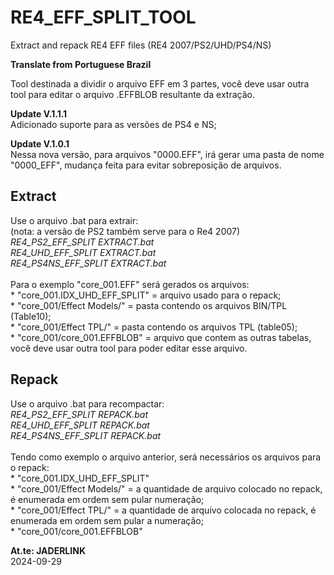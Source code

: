 # RE4_EFF_SPLIT_TOOL

Extract and repack RE4 EFF files (RE4 2007/PS2/UHD/PS4/NS)

**Translate from Portuguese Brazil**

Tool destinada a dividir o arquivo EFF em 3 partes, você deve usar outra tool para editar o arquivo .EFFBLOB resultante da extração.

**Update V.1.1.1**
<br>Adicionado suporte para as versões de PS4 e NS;

**Update V.1.0.1**
<br>Nessa nova versão, para arquivos "0000.EFF", irá gerar uma pasta de nome "0000_EFF", mudança feita para evitar sobreposição de arquivos.

## Extract

Use o arquivo .bat para extrair: 
<br>(nota: a versão de PS2 também serve para o Re4 2007)
<br> *RE4_PS2_EFF_SPLIT EXTRACT.bat*
<br> *RE4_UHD_EFF_SPLIT EXTRACT.bat*
<br> *RE4_PS4NS_EFF_SPLIT EXTRACT.bat*
<br>
<br> Para o exemplo "core_001.EFF" será gerados os arquivos:
<br> * "core_001.IDX_UHD_EFF_SPLIT" = arquivo usado para o repack;
<br> * "core_001/Effect Models/" = pasta contendo os arquivos BIN/TPL (Table10);
<br> * "core_001/Effect TPL/" = pasta contendo os arquivos TPL (table05);
<br> * "core_001/core_001.EFFBLOB" = arquivo que contem as outras tabelas, você deve usar outra tool para poder editar esse arquivo.

## Repack

Use o arquivo .bat para recompactar:
<br> *RE4_PS2_EFF_SPLIT REPACK.bat*
<br> *RE4_UHD_EFF_SPLIT REPACK.bat*
<br> *RE4_PS4NS_EFF_SPLIT REPACK.bat*
<br>
<br> Tendo como exemplo o arquivo anterior, será necessários os arquivos para o repack:
<br> * "core_001.IDX_UHD_EFF_SPLIT"
<br> * "core_001/Effect Models/" = a quantidade de arquivo colocado no repack, é enumerada em ordem sem pular numeração;
<br> * "core_001/Effect TPL/" = a quantidade de arquivo colocada no repack, é enumerada em ordem sem pular a numeração;
<br> * "core_001/core_001.EFFBLOB"

**At.te: JADERLINK**
<br>2024-09-29